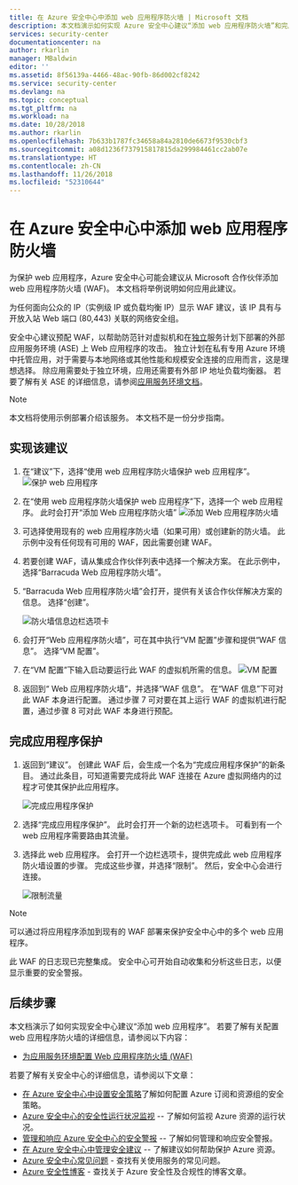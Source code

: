 ```yaml
---
title: 在 Azure 安全中心中添加 web 应用程序防火墙 | Microsoft 文档
description: 本文档演示如何实现 Azure 安全中心建议“添加 web 应用程序防火墙”和完成应用程序保护”。
services: security-center
documentationcenter: na
author: rkarlin
manager: MBaldwin
editor: ''
ms.assetid: 8f56139a-4466-48ac-90fb-86d002cf8242
ms.service: security-center
ms.devlang: na
ms.topic: conceptual
ms.tgt_pltfrm: na
ms.workload: na
ms.date: 10/28/2018
ms.author: rkarlin
ms.openlocfilehash: 7b633b1787fc34658a84a2810de6673f9530cbf3
ms.sourcegitcommit: a08d1236f737915817815da299984461cc2ab07e
ms.translationtype: HT
ms.contentlocale: zh-CN
ms.lasthandoff: 11/26/2018
ms.locfileid: "52310644"
---
```

# <a name="add-a-web-application-firewall-in-azure-security-center"></a>在 Azure 安全中心中添加 web 应用程序防火墙
为保护 web 应用程序，Azure 安全中心可能会建议从 Microsoft 合作伙伴添加 web 应用程序防火墙 (WAF)。 本文档将举例说明如何应用此建议。

为任何面向公众的 IP（实例级 IP 或负载均衡 IP）显示 WAF 建议，该 IP 具有与开放入站 Web 端口 (80,443) 关联的网络安全组。

安全中心建议预配 WAF，以帮助防范针对虚拟机和在[独立](https://azure.microsoft.com/pricing/details/app-service/windows/)服务计划下部署的外部应用服务环境 (ASE) 上 Web 应用程序的攻击。 独立计划在私有专用 Azure 环境中托管应用，对于需要与本地网络或其他性能和规模安全连接的应用而言，这是理想选择。 除应用需要处于独立环境，应用还需要有外部 IP 地址负载均衡器。 若要了解有关 ASE 的详细信息，请参阅[应用服务环境文档](../app-service/environment/intro.md)。

> [!NOTE]
> 本文档将使用示例部署介绍该服务。  本文档不是一份分步指南。
>
>

## <a name="implement-the-recommendation"></a>实现该建议
1. 在“建议”下，选择“使用 web 应用程序防火墙保护 web 应用程序”。
   ![保护 web 应用程序][1]
2. 在“使用 web 应用程序防火墙保护 web 应用程序”下，选择一个 web 应用程序。 此时会打开“添加 Web 应用程序防火墙”
   ![添加 Web 应用程序防火墙][2]
3. 可选择使用现有的 web 应用程序防火墙（如果可用）或创建新的防火墙。 此示例中没有任何现有可用的 WAF，因此需要创建 WAF。
4. 若要创建 WAF，请从集成合作伙伴列表中选择一个解决方案。 在此示例中，选择“Barracuda Web 应用程序防火墙”。
5. “Barracuda Web 应用程序防火墙”会打开，提供有关该合作伙伴解决方案的信息。 选择“创建”。

   ![防火墙信息边栏选项卡][3]

6. 会打开“Web 应用程序防火墙”，可在其中执行“VM 配置”步骤和提供“WAF 信息”。 选择“VM 配置”。
7. 在“VM 配置”下输入启动要运行此 WAF 的虚拟机所需的信息。
   ![VM 配置][4]
8. 返回到“ Web 应用程序防火墙”，并选择“WAF 信息”。 在“WAF 信息”下可对此 WAF 本身进行配置。 通过步骤 7 可对要在其上运行 WAF 的虚拟机进行配置，通过步骤 8 可对此 WAF 本身进行预配。

## <a name="finalize-application-protection"></a>完成应用程序保护
1. 返回到“建议”。 创建此 WAF 后，会生成一个名为“完成应用程序保护”的新条目。 通过此条目，可知道需要完成将此 WAF 连接在 Azure 虚拟网络内的过程才可使其保护此应用程序。

   ![完成应用程序保护][5]

2. 选择“完成应用程序保护”。 此时会打开一个新的边栏选项卡。 可看到有一个 web 应用程序需要路由其流量。
3. 选择此 web 应用程序。 会打开一个边栏选项卡，提供完成此 web 应用程序防火墙设置的步骤。 完成这些步骤，并选择“限制”。 然后，安全中心会进行连接。

   ![限制流量][6]

> [!NOTE]
> 可以通过将应用程序添加到现有的 WAF 部署来保护安全中心中的多个 web 应用程序。
>
>

此 WAF 的日志现已完整集成。 安全中心可开始自动收集和分析这些日志，以便显示重要的安全警报。

## <a name="next-steps"></a>后续步骤
本文档演示了如何实现安全中心建议“添加 web 应用程序”。 若要了解有关配置 web 应用程序防火墙的详细信息，请参阅以下内容：

* [为应用服务环境配置 Web 应用程序防火墙 (WAF)](../app-service/environment/app-service-app-service-environment-web-application-firewall.md)

若要了解有关安全中心的详细信息，请参阅以下文章：

* [在 Azure 安全中心中设置安全策略](security-center-azure-policy.md)了解如何配置 Azure 订阅和资源组的安全策略。
* [Azure 安全中心的安全性运行状况监视](security-center-monitoring.md) -- 了解如何监视 Azure 资源的运行状况。
* [管理和响应 Azure 安全中心的安全警报](security-center-managing-and-responding-alerts.md) -- 了解如何管理和响应安全警报。
* [在 Azure 安全中心中管理安全建议](security-center-recommendations.md) -- 了解建议如何帮助保护 Azure 资源。
* [Azure 安全中心常见问题](security-center-faq.md) - 查找有关使用服务的常见问题。
* [Azure 安全性博客](https://blogs.msdn.com/b/azuresecurity/) - 查找关于 Azure 安全性及合规性的博客文章。

<!--Image references-->
[1]: ./media/security-center-add-web-application-firewall/secure-web-application.png
[2]:./media/security-center-add-web-application-firewall/add-a-waf.png
[3]: ./media/security-center-add-web-application-firewall/info-blade.png
[4]: ./media/security-center-add-web-application-firewall/select-vm-config.png
[5]: ./media/security-center-add-web-application-firewall/finalize-waf.png
[6]: ./media/security-center-add-web-application-firewall/restrict-traffic.png
